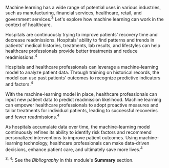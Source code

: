 Machine learning has a wide range of potential uses in various industries, such as manufacturing, financial services, healthcare, retail, and government services.<sup>3</sup> Let's explore how machine learning can work in the context of healthcare.

Hospitals are continuously trying to improve patients' recovery time and decrease readmissions. Hospitals' ability to find patterns and trends in patients' medical histories, treatments, lab results, and lifestyles can help healthcare professionals provide better treatments and reduce readmissions.<sup>4</sup>

Hospitals and healthcare professionals can leverage a machine-learning model to analyze patient data. Through training on historical records, the model can use past patients' outcomes to recognize predictive indicators and factors.<sup>4</sup>  

With the machine-learning model in place, healthcare professionals can input new patient data to predict readmission likelihood. Machine learning can empower healthcare professionals to adopt proactive measures and tailor treatments for individual patients, leading to successful recoveries and fewer readmissions.<sup>4</sup>

As hospitals accumulate data over time, the machine-learning model continuously refines its ability to identify risk factors and recommend personalized interventions to improve patient outcomes. Using machine-learning technology, healthcare professionals can make data-driven decisions, enhance patient care, and ultimately save more lives.<sup>4</sup>

<sup>3, 4</sup>: See the *Bibliography* in this module's **Summary** section.
